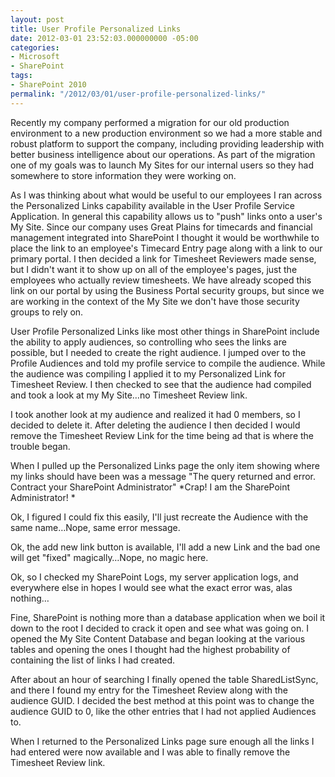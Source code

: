 ```yaml
---
layout: post
title: User Profile Personalized Links
date: 2012-03-01 23:52:03.000000000 -05:00
categories:
- Microsoft
- SharePoint
tags: 
- SharePoint 2010
permalink: "/2012/03/01/user-profile-personalized-links/"
---
```

Recently my company performed a migration for our old production environment to a new production environment so we had a more stable and robust platform to support the company, including providing leadership with better business intelligence about our operations. As part of the migration one of my goals was to launch My Sites for our internal users so they had somewhere to store information they were working on.

As I was thinking about what would be useful to our employees I ran across the Personalized Links capability available in the User Profile Service Application. In general this capability allows us to "push" links onto a user's My Site. Since our company uses Great Plains for timecards and financial management integrated into SharePoint I thought it would be worthwhile to place the link to an employee's Timecard Entry page along with a link to our primary portal. I then decided a link for Timesheet Reviewers made sense, but I didn't want it to show up on all of the employee's pages, just the employees who actually review timesheets. We have already scoped this link on our portal by using the Business Portal security groups, but since we are working in the context of the My Site we don't have those security groups to rely on.

User Profile Personalized Links like most other things in SharePoint include the ability to apply audiences, so controlling who sees the links are possible, but I needed to create the right audience. I jumped over to the Profile Audiences and told my profile service to compile the audience. While the audience was compiling I applied it to my Personalized Link for Timesheet Review. I then checked to see that the audience had compiled and took a look at my My Site…no Timesheet Review link.

I took another look at my audience and realized it had 0 members, so I decided to delete it. After deleting the audience I then decided I would remove the Timesheet Review Link for the time being ad that is where the trouble began.

When I pulled up the Personalized Links page the only item showing where my links should have been was a message "The query returned and error. Contract your SharePoint Administrator" \*Crap! I am the SharePoint Administrator! \*

Ok, I figured I could fix this easily, I'll just recreate the Audience with the same name…Nope, same error message.

Ok, the add new link button is available, I'll add a new Link and the bad one will get "fixed" magically…Nope, no magic here.

Ok, so I checked my SharePoint Logs, my server application logs, and everywhere else in hopes I would see what the exact error was, alas nothing…

Fine, SharePoint is nothing more than a database application when we boil it down to the root I decided to crack it open and see what was going on. I opened the My Site Content Database and began looking at the various tables and opening the ones I thought had the highest probability of containing the list of links I had created.

After about an hour of searching I finally opened the table SharedListSync, and there I found my entry for the Timesheet Review along with the audience GUID. I decided the best method at this point was to change the audience GUID to 0, like the other entries that I had not applied Audiences to.

When I returned to the Personalized Links page sure enough all the links I had entered were now available and I was able to finally remove the Timesheet Review link.

